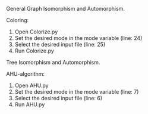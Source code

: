 General Graph Isomorphism and Automorphism.

Coloring:
1. Open Colorize.py
2. Set the desired mode in the mode variable (line: 24)
3. Select the desired input file (line: 25)
4. Run Colorize.py


Tree Isomorphism and Automorphism.

AHU-algorithm:
1. Open AHU.py
2. Set the desired mode in the mode variable (line: 7)
3. Select the desired input file (line: 6)
4. Run AHU.py